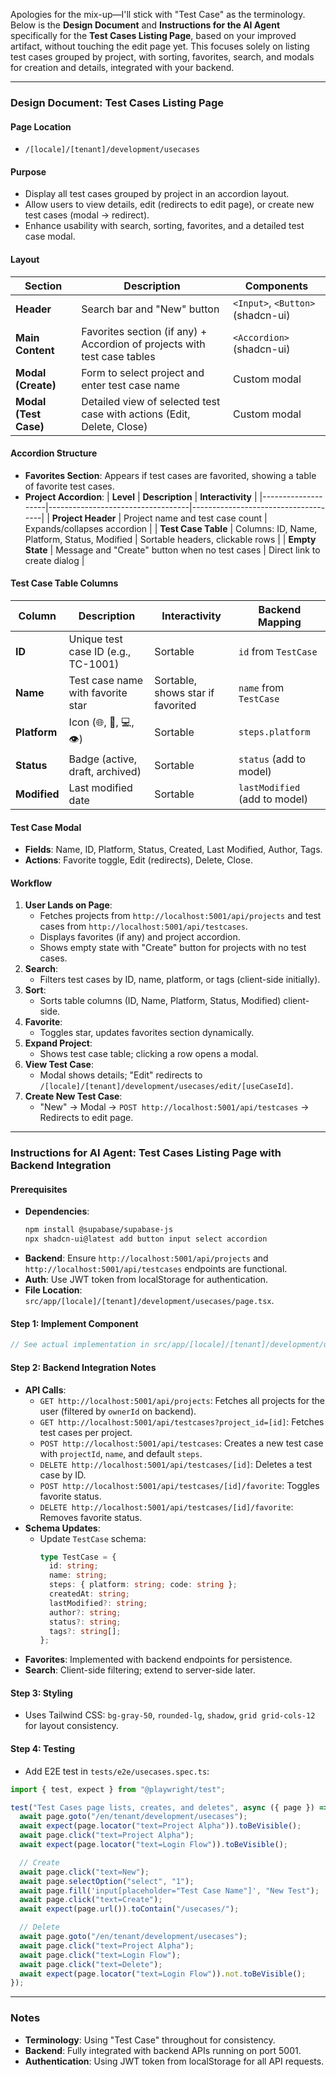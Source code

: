 Apologies for the mix-up—I'll stick with "Test Case" as the terminology. Below is the **Design Document** and **Instructions for the AI Agent** specifically for the **Test Cases Listing Page**, based on your improved artifact, without touching the edit page yet. This focuses solely on listing test cases grouped by project, with sorting, favorites, search, and modals for creation and details, integrated with your backend.

---

### Design Document: Test Cases Listing Page

#### Page Location
- `/[locale]/[tenant]/development/usecases`

#### Purpose
- Display all test cases grouped by project in an accordion layout.
- Allow users to view details, edit (redirects to edit page), or create new test cases (modal → redirect).
- Enhance usability with search, sorting, favorites, and a detailed test case modal.

#### Layout
| **Section**         | **Description**                                                                 | **Components**                     |
|---------------------|--------------------------------------------------------------------------------|------------------------------------|
| **Header**          | Search bar and "New" button                                                   | `<Input>`, `<Button>` (shadcn-ui)  |
| **Main Content**    | Favorites section (if any) + Accordion of projects with test case tables       | `<Accordion>` (shadcn-ui)          |
| **Modal (Create)**  | Form to select project and enter test case name                                | Custom modal                       |
| **Modal (Test Case)**| Detailed view of selected test case with actions (Edit, Delete, Close)         | Custom modal                       |

#### Accordion Structure
- **Favorites Section**: Appears if test cases are favorited, showing a table of favorite test cases.
- **Project Accordion**:
  | **Level**          | **Description**                   | **Interactivity**                  |
  |--------------------|-----------------------------------|-------------------------------------|
  | **Project Header** | Project name and test case count   | Expands/collapses accordion        |
  | **Test Case Table** | Columns: ID, Name, Platform, Status, Modified | Sortable headers, clickable rows  |
  | **Empty State** | Message and "Create" button when no test cases | Direct link to create dialog |

#### Test Case Table Columns
| **Column**       | **Description**                   | **Interactivity**                  | **Backend Mapping**          |
|------------------|-----------------------------------|-------------------------------------|-----------------------------|
| **ID**           | Unique test case ID (e.g., TC-1001)| Sortable                            | `id` from `TestCase`        |
| **Name**         | Test case name with favorite star  | Sortable, shows star if favorited   | `name` from `TestCase`      |
| **Platform**     | Icon (🌐, 📱, 💻, 👁️)            | Sortable                            | `steps.platform`            |
| **Status**       | Badge (active, draft, archived)   | Sortable                            | `status` (add to model)     |
| **Modified**     | Last modified date                | Sortable                            | `lastModified` (add to model) |

#### Test Case Modal
- **Fields**: Name, ID, Platform, Status, Created, Last Modified, Author, Tags.
- **Actions**: Favorite toggle, Edit (redirects), Delete, Close.

#### Workflow
1. **User Lands on Page**:
   - Fetches projects from `http://localhost:5001/api/projects` and test cases from `http://localhost:5001/api/testcases`.
   - Displays favorites (if any) and project accordion.
   - Shows empty state with "Create" button for projects with no test cases.
2. **Search**:
   - Filters test cases by ID, name, platform, or tags (client-side initially).
3. **Sort**:
   - Sorts table columns (ID, Name, Platform, Status, Modified) client-side.
4. **Favorite**:
   - Toggles star, updates favorites section dynamically.
5. **Expand Project**:
   - Shows test case table; clicking a row opens a modal.
6. **View Test Case**:
   - Modal shows details; "Edit" redirects to `/[locale]/[tenant]/development/usecases/edit/[useCaseId]`.
7. **Create New Test Case**:
   - "New" → Modal → `POST http://localhost:5001/api/testcases` → Redirects to edit page.

---

### Instructions for AI Agent: Test Cases Listing Page with Backend Integration

#### Prerequisites
- **Dependencies**:
  ```bash
  npm install @supabase/supabase-js
  npx shadcn-ui@latest add button input select accordion
  ```
- **Backend**: Ensure `http://localhost:5001/api/projects` and `http://localhost:5001/api/testcases` endpoints are functional.
- **Auth**: Use JWT token from localStorage for authentication.
- **File Location**: `src/app/[locale]/[tenant]/development/usecases/page.tsx`.

#### Step 1: Implement Component
```jsx
// See actual implementation in src/app/[locale]/[tenant]/development/usecases/page.tsx
```

#### Step 2: Backend Integration Notes
- **API Calls**:
  - `GET http://localhost:5001/api/projects`: Fetches all projects for the user (filtered by `ownerId` on backend).
  - `GET http://localhost:5001/api/testcases?project_id=[id]`: Fetches test cases per project.
  - `POST http://localhost:5001/api/testcases`: Creates a new test case with `projectId`, `name`, and default `steps`.
  - `DELETE http://localhost:5001/api/testcases/[id]`: Deletes a test case by ID.
  - `POST http://localhost:5001/api/testcases/[id]/favorite`: Toggles favorite status.
  - `DELETE http://localhost:5001/api/testcases/[id]/favorite`: Removes favorite status.
- **Schema Updates**:
  - Update `TestCase` schema:
    ```typescript
    type TestCase = {
      id: string;
      name: string;
      steps: { platform: string; code: string };
      createdAt: string;
      lastModified?: string;
      author?: string;
      status?: string;
      tags?: string[];
    };
    ```
- **Favorites**: Implemented with backend endpoints for persistence.
- **Search**: Client-side filtering; extend to server-side later.

#### Step 3: Styling
- Uses Tailwind CSS: `bg-gray-50`, `rounded-lg`, `shadow`, `grid grid-cols-12` for layout consistency.

#### Step 4: Testing
- Add E2E test in `tests/e2e/usecases.spec.ts`:
```ts
import { test, expect } from "@playwright/test";

test("Test Cases page lists, creates, and deletes", async ({ page }) => {
  await page.goto("/en/tenant/development/usecases");
  await expect(page.locator("text=Project Alpha")).toBeVisible();
  await page.click("text=Project Alpha");
  await expect(page.locator("text=Login Flow")).toBeVisible();

  // Create
  await page.click("text=New");
  await page.selectOption("select", "1");
  await page.fill('input[placeholder="Test Case Name"]', "New Test");
  await page.click("text=Create");
  await expect(page.url()).toContain("/usecases/");

  // Delete
  await page.goto("/en/tenant/development/usecases");
  await page.click("text=Project Alpha");
  await page.click("text=Login Flow");
  await page.click("text=Delete");
  await expect(page.locator("text=Login Flow")).not.toBeVisible();
});
```

---

### Notes
- **Terminology**: Using "Test Case" throughout for consistency.
- **Backend**: Fully integrated with backend APIs running on port 5001.
- **Authentication**: Using JWT token from localStorage for all API requests.